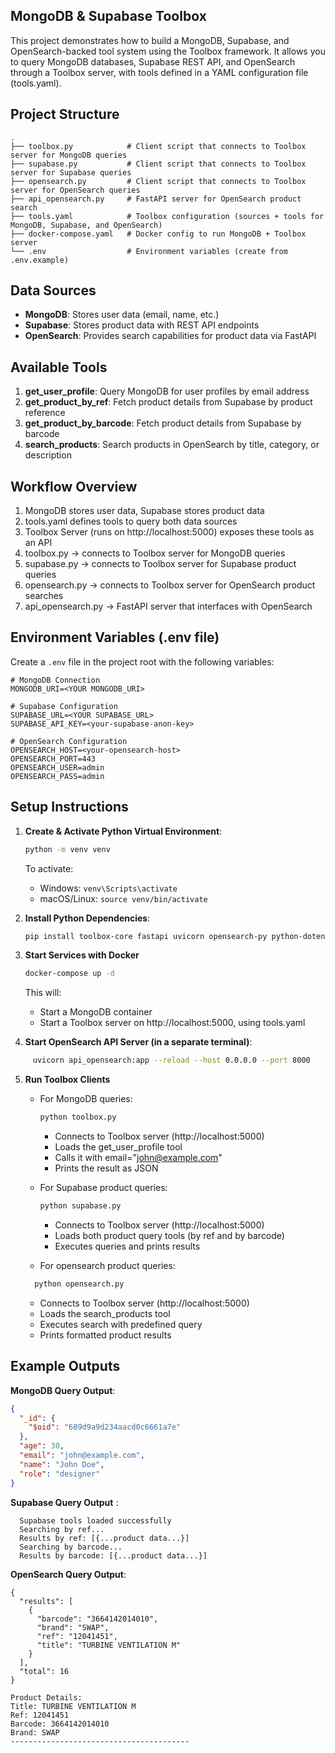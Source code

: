 ## MongoDB & Supabase Toolbox
This project demonstrates how to build a MongoDB, Supabase, and OpenSearch-backed tool system using the Toolbox framework. It allows you to query MongoDB databases, Supabase REST API, and OpenSearch through a Toolbox server, with tools defined in a YAML configuration file (tools.yaml).
## Project Structure
    .
    ├── toolbox.py            # Client script that connects to Toolbox server for MongoDB queries
    ├── supabase.py           # Client script that connects to Toolbox server for Supabase queries
    ├── opensearch.py         # Client script that connects to Toolbox server for OpenSearch queries
    ├── api_opensearch.py     # FastAPI server for OpenSearch product search
    ├── tools.yaml            # Toolbox configuration (sources + tools for MongoDB, Supabase, and OpenSearch)
    ├── docker-compose.yaml   # Docker config to run MongoDB + Toolbox server
    └── .env                  # Environment variables (create from .env.example)
## Data Sources
- **MongoDB**: Stores user data (email, name, etc.)
- **Supabase**: Stores product data with REST API endpoints
- **OpenSearch**: Provides search capabilities for product data via FastAPI

## Available Tools
1. **get_user_profile**: Query MongoDB for user profiles by email address
2. **get_product_by_ref**: Fetch product details from Supabase by product reference
3. **get_product_by_barcode**: Fetch product details from Supabase by barcode
4. **search_products**: Search products in OpenSearch by title, category, or description

## Workflow Overview
1. MongoDB stores user data, Supabase stores product data
2. tools.yaml defines tools to query both data sources
3. Toolbox Server (runs on http://localhost:5000) exposes these tools as an API
4. toolbox.py → connects to Toolbox server for MongoDB queries
5. supabase.py → connects to Toolbox server for Supabase product queries
6. opensearch.py → connects to Toolbox server for OpenSearch product searches
7. api_opensearch.py → FastAPI server that interfaces with OpenSearch

## Environment Variables (.env file)
Create a `.env` file in the project root with the following variables:

```env
# MongoDB Connection
MONGODB_URI=<YOUR MONGODB_URI>

# Supabase Configuration
SUPABASE_URL=<YOUR SUPABASE_URL>
SUPABASE_API_KEY=<your-supabase-anon-key>

# OpenSearch Configuration
OPENSEARCH_HOST=<your-opensearch-host>
OPENSEARCH_PORT=443
OPENSEARCH_USER=admin
OPENSEARCH_PASS=admin
```
## Setup Instructions
1. **Create & Activate Python Virtual Environment**:
    ```bash
    python -m venv venv
    ```

    To activate:
    - Windows: `venv\Scripts\activate`
    - macOS/Linux: `source venv/bin/activate`

2. **Install Python Dependencies**:
    ```bash
    pip install toolbox-core fastapi uvicorn opensearch-py python-dotenv
    ```

3. **Start Services with Docker**
    ```bash
    docker-compose up -d
    ```

    This will:
    - Start a MongoDB container
    - Start a Toolbox server on http://localhost:5000, using tools.yaml
4. **Start OpenSearch API Server (in a separate terminal)**:

  ```bash
       uvicorn api_opensearch:app --reload --host 0.0.0.0 --port 8000
  ```

5. **Run Toolbox Clients**
    - For MongoDB queries:
      ```bash
      python toolbox.py
      ```
      - Connects to Toolbox server (http://localhost:5000)
      - Loads the get_user_profile tool
      - Calls it with email="john@example.com"
      - Prints the result as JSON

    - For Supabase product queries:
      ```bash
      python supabase.py
      ```
      - Connects to Toolbox server (http://localhost:5000)
      - Loads both product query tools (by ref and by barcode)
      - Executes queries and prints results
    
    - For opensearch product queries:
    ```bash
      python opensearch.py
    ```
      - Connects to Toolbox server (http://localhost:5000)
      - Loads the search_products tool
      - Executes search with predefined query
      - Prints formatted product results

## Example Outputs

**MongoDB Query Output**:
```json
{
  "_id": {
    "$oid": "689d9a9d234aacd0c6661a7e"
  },
  "age": 30,
  "email": "john@example.com",
  "name": "John Doe",
  "role": "designer"
}
```
**Supabase Query Output** :
```
  Supabase tools loaded successfully
  Searching by ref...
  Results by ref: [{...product data...}]
  Searching by barcode...
  Results by barcode: [{...product data...}]
```
**OpenSearch Query Output**:
  ```Query result:
  {
    "results": [
      {
        "barcode": "3664142014010",
        "brand": "SWAP",
        "ref": "12041451",
        "title": "TURBINE VENTILATION M"
      }
    ],
    "total": 16
  }

  Product Details:
  Title: TURBINE VENTILATION M
  Ref: 12041451
  Barcode: 3664142014010
  Brand: SWAP
  ----------------------------------------
```